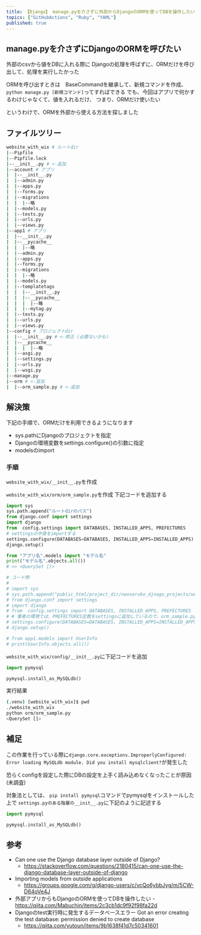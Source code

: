 ```yaml
---
title: 【Django】 manage.pyを介さずに外部からDjangoのORMを使ってDBを操作したい
topics: ["GitHubActions", "Ruby", "YAML"]
published: true
---
```


## manage.pyを介さずにDjangoのORMを呼びたい

外部のcsvから値をDBに入れる際に
Djangoの処理を呼ばずに、ORMだけを呼び出して、処理を実行したかった

ORMを呼び出すときは　BaseCommandを継承して、新規コマンドを作成、 `python manage.py [新規コマンド]`ってすればできる
でも、今回はアプリで何かするわけじゃなくて、値を入れるだけ、
つまり、ORMだけ使いたい

というわけで、ORMを外部から使える方法を探しました

## ファイルツリー

```bash
website_with_wix # ルートdir
|--Pipfile
|--Pipfile.lock
|--__init__.py # <-追加
|--account # アプリ
|  |--__init__.py
|  |--admin.py
|  |--apps.py
|  |--forms.py
|  |--migrations
|  |  |--略
|  |--models.py
|  |--tests.py
|  |--urls.py
|  |--views.py
|--app1 # アプリ
|  |--__init__.py
|  |--__pycache__
|  |  |--略
|  |--admin.py
|  |--apps.py
|  |--forms.py
|  |--migrations
|  |  |--略
|  |--models.py
|  |--templatetags
|  |  |--__init__.py
|  |  |--__pycache__
|  |  |  |--略
|  |  |--mytag.py
|  |--tests.py
|  |--urls.py
|  |--views.py
|--config # プロジェクトdir
|  |--__init__.py # <-修正 (必要ないかも)
|  |--__pycache__
|  |  |  |--略
|  |--asgi.py
|  |--settings.py
|  |--urls.py
|  |--wsgi.py
|--manage.py
|--orm # <-追加
|  |--orm_sample.py # <-追加
```

## 解決策

下記の手順で、ORMだけを利用できるようになります

- sys.pathにDjangoのプロジェクトを指定
- Djangoの環境変数をsettings.configure()の引数に指定
- modelsのimport

### 手順

`website_with_wix/__init__.py`を作成

`website_with_wix/orm/orm_sample.py`を作成
下記コードを追加する

```py
import sys
sys.path.append("ルートdirのパス")
from django.conf import settings
import django
from  config.settings import DATABASES, INSTALLED_APPS, PREFECTURES
# settingsの中身をimportする
settings.configure(DATABASES=DATABASES, INSTALLED_APPS=INSTALLED_APPS)
django.setup()

from "アプリ名".models import "モデル名"
print("モデル名".objects.all())
# >> <QuerySet []>

# コード例
#
# import sys
# sys.path.append("public_html/project_dir/neoseruko_djnago_projects/website_with_wix/")
# from django.conf import settings
# import django
# from  config.settings import DATABASES, INSTALLED_APPS, PREFECTURES
# # 筆者の環境では、PREFECTURES定数をsettingsに追加しているので、orm_sample.pyでも`PREFECTURES=PREFECTURES`を追加している
# settings.configure(DATABASES=DATABASES, INSTALLED_APPS=INSTALLED_APPS, PREFECTURES=PREFECTURES)
# django.setup()

# from app1.models import UserInfo
# print(UserInfo.objects.all())
```

`website_with_wix/config/__init__.py`に下記コードを追加

```python
import pymysql

pymysql.install_as_MySQLdb()
```

実行結果

```bash
(.venv) [website_with_wix]$ pwd
./website_with_wix
python orm/orm_sample.py
<QuerySet []>
```

## 補足

この作業を行っている際に`django.core.exceptions.ImproperlyConfigured: Error loading MySQLdb module.
Did you install mysqlclient?`が発生した

恐らくconfigを設定した際にDBの設定を上手く読み込めなくなったことが原因(未調査)

対象法としては、
`pip install pymysql`コマンドでpymysqlをインストールした上で
`settings.pyのある階層の__init__.py`に下記のように記述する

```py
import pymysql

pymysql.install_as_MySQLdb()
```

## 参考

- Can one use the Django database layer outside of Django?
  - <https://stackoverflow.com/questions/2180415/can-one-use-the-django-database-layer-outside-of-django>
- Importing models from outside applications
  - <https://groups.google.com/g/django-users/c/vcQo6ybbJyg/m/5CW-D64oVe4J>
- 外部アプリからもDjangoのORMを使ってDBを操作したい
  -<https://qiita.com/Mabuchin/items/2c3cb1dc9f92f98fa22d>
- Djangoのtest実行時に発生するデータベースエラー Got an error creating the test database: permission denied to create database
  - <https://qiita.com/yutoun/items/9b1638f41d7c50341601>
